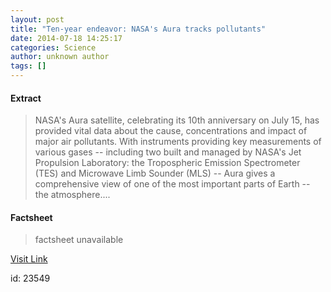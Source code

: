 ```yaml
---
layout: post
title: "Ten-year endeavor: NASA's Aura tracks pollutants"
date: 2014-07-18 14:25:17
categories: Science
author: unknown author
tags: []
---
```



#### Extract
>NASA's Aura satellite, celebrating its 10th anniversary on July 15, has provided vital data about the cause, concentrations and impact of major air pollutants. With instruments providing key measurements of various gases -- including two built and managed by NASA's Jet Propulsion Laboratory: the Tropospheric Emission Spectrometer (TES) and Microwave Limb Sounder (MLS) -- Aura gives a comprehensive view of one of the most important parts of Earth -- the atmosphere....

#### Factsheet
>factsheet unavailable

[Visit Link](http://feeds.sciencedaily.com/~r/sciencedaily/~3/1dXAR3wUYks/140718102517.htm)

id:   23549


